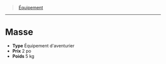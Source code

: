 ﻿---
!EquipmentItem
Type: Équipement d'aventurier
Price: 2 po
Weight: 5 kg
Id: equipment_hd.md#masse
ParentLink: equipment_hd.md#Équipement
Name: Masse
ParentName: Équipement
NameLevel: 1
Attributes:
  Name: Masse
  Markdown: >+
    # <!--Name-->Masse<!--/Name-->


    - **Type** <!--Type-->Équipement d'aventurier<!--/Type-->

    - **Prix** <!--Price-->2 po<!--/Price-->

    - **Poids** <!--Weight-->5 kg<!--/Weight-->

  Type: Équipement d'aventurier
  Price: 2 po
  Weight: 5 kg
AttributesDictionary: >+
  Name: Masse

  Markdown: >+

    # <!--Name-->Masse<!--/Name-->





    - **Type** <!--Type-->Équipement d'aventurier<!--/Type-->



    - **Prix** <!--Price-->2 po<!--/Price-->



    - **Poids** <!--Weight-->5 kg<!--/Weight-->



  Type: Équipement d'aventurier

  Price: 2 po

  Weight: 5 kg

---
> [Équipement](hd_equipment.md)

---

# Masse

- **Type** Équipement d'aventurier
- **Prix** 2 po
- **Poids** 5 kg

